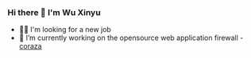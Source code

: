 ### Hi there 👋 I'm Wu Xinyu

- 🙌🏼 I'm looking for a new job
- 🔭 I’m currently working on the opensource web application firewall - [coraza](https://github.com/corazawaf/coraza)

<!--
**bxlxx/bxlxx** is a ✨ _special_ ✨ repository because its `README.md` (this file) appears on your GitHub profile.

Here are some ideas to get you started:

- 🔭 I’m currently working on ...
- 🌱 I’m currently learning ...
- 👯 I’m looking to collaborate on ...
- 🤔 I’m looking for help with ...
- 💬 Ask me about ...
- 📫 How to reach me: ...
- 😄 Pronouns: ...
- ⚡ Fun fact: ...
-->
